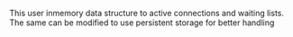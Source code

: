 This user inmemory data structure to active connections and waiting lists. The same can be modified to use persistent storage for better handling
